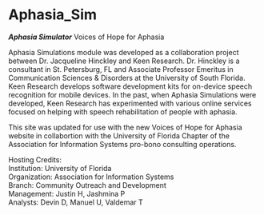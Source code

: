 # Aphasia_Sim

<b><i>Aphasia Simulator</i></b>
Voices of Hope for Aphasia

Aphasia Simulations module was developed as a collaboration project
between Dr. Jacqueline Hinckley and Keen Research. Dr. Hinckley is a
consultant in St. Petersburg, FL and Associate Professor Emeritus in
Communication Sciences & Disorders at the University of South Florida.
Keen Research develops software development kits for on-device speech
recognition for mobile devices. In the past, when Aphasia Simulations
were developed, Keen Research has experimented with various online
services focused on helping with speech rehabilitation of people with
aphasia.

This site was updated for use with the new Voices of Hope for Aphasia 
website in collabortion with the University of Florida Chapter of the 
Association for Information Systems pro-bono consulting operations.

Hosting Credits:<br>
Institution:    University of Florida<br>
Organization:   Association for Information Systems<br>
Branch:         Community Outreach and Development<br>
Management:     Justin H, Jashmina P<br>
Analysts:       Devin D, Manuel U, Valdemar T<br>
